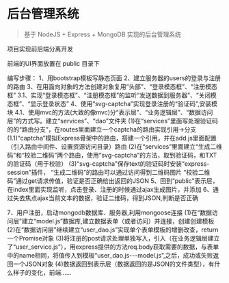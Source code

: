 # 后台管理系统

> 基于 NodeJS + Express + MongoDB 实现的后台管理系统

项目实现前后端分离开发

前端的UI界面放置在 public 目录下


编写步骤：
1、用bootstrap模板写静态页面
2、建立服务器的users的登录与注册的路由
3、在用面向对象的方法创建对象复用“头部”、“登录模态框”、“注册模态框”
3.1、实现“登录模态框”、“注册模态框”的监听“发送数据到服务器”、“关闭模态框”、“显示登录状态”
4、使用“svg-captcha”实现登录注册的“验证码”,安装模块
4.1、使用mvc的方法(大致的像mvc)分“表示层”、“业务逻辑层”、“数据访问层”的方式写。建立“services”、“dao”文件夹
    (1)在“services”里面写处理验证码的的“路由分支”，在routes里面建立一个captcha的路由实现引用→分支
    (1.1)“captcha”模拟Express骨架中的路由，搭建一个引用，并在add.js里面配置（引入路由中间件、设置资源访问目录）路由
    (2)在“services”里面建立“生成二维码”和“校验二维码”两个路由，使用“svg-captcha”的方法，取到验证码，和TXT的验证码（用于校验）
    (3)“svg-captcha”保存text的验证码时安装“express-session”插件，
            “生成二维码”的路由可以通过访问得到二维码图片
            “校验二维码”通过get请求传值，验证是否正确给出返回的JSON
5、回到“public”表示层，在index里面实现监听，点击登录、注册的时候通过ajax生成图片，并添加
6、通过失去焦点ajax当前文本的数据，验证二维码，得到JSON,判断是否正确

7、用户注册，启动mongodb数据库、服务器,利用mongoose连接
    (1)在“数据访问层”建立“model.js”数据库,建立数据表单（或者访问）并连接，创建创建模板
    (2)在“数据访问层”继续建立“user_dao.js”实现单个表单模板的增删改查，return一个Promise对象
    (3)将注册的post请求处理单独写入，引入（在业务逻辑层建立了“user_service.js”），用express提供的方法req.body获取需要的数据，与表单中的name相同，将值传入到模板“user_dao.js---model.js”,之后，成功或失败返回一个JSON对象
    (4)数据返回到表示层（数据返回的是JSON的文件类型），有什么样子的变化，前端......